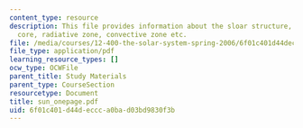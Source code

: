 ```yaml
---
content_type: resource
description: This file provides information about the sloar structure, including the
  core, radiative zone, convective zone etc.
file: /media/courses/12-400-the-solar-system-spring-2006/6f01c401d44deccca0bad03bd9830f3b_sun_onepage.pdf
file_type: application/pdf
learning_resource_types: []
ocw_type: OCWFile
parent_title: Study Materials
parent_type: CourseSection
resourcetype: Document
title: sun_onepage.pdf
uid: 6f01c401-d44d-eccc-a0ba-d03bd9830f3b
---
```

